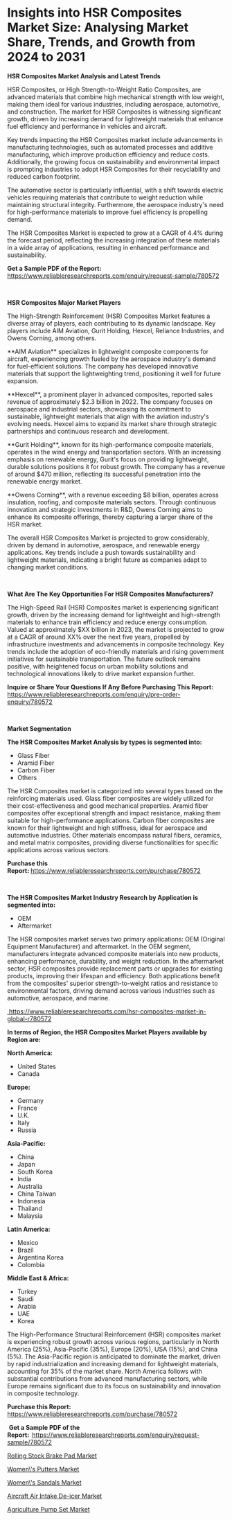 <p><h1>Insights into HSR Composites Market Size: Analysing Market Share, Trends, and Growth from 2024 to 2031</h1></p><p><strong>HSR Composites Market Analysis and Latest Trends</strong></p>
<p><p>HSR Composites, or High Strength-to-Weight Ratio Composites, are advanced materials that combine high mechanical strength with low weight, making them ideal for various industries, including aerospace, automotive, and construction. The market for HSR Composites is witnessing significant growth, driven by increasing demand for lightweight materials that enhance fuel efficiency and performance in vehicles and aircraft.</p><p>Key trends impacting the HSR Composites market include advancements in manufacturing technologies, such as automated processes and additive manufacturing, which improve production efficiency and reduce costs. Additionally, the growing focus on sustainability and environmental impact is prompting industries to adopt HSR Composites for their recyclability and reduced carbon footprint.</p><p>The automotive sector is particularly influential, with a shift towards electric vehicles requiring materials that contribute to weight reduction while maintaining structural integrity. Furthermore, the aerospace industry's need for high-performance materials to improve fuel efficiency is propelling demand.</p><p>The HSR Composites Market is expected to grow at a CAGR of 4.4% during the forecast period, reflecting the increasing integration of these materials in a wide array of applications, resulting in enhanced performance and sustainability.</p></p>
<p><strong>Get a Sample PDF of the Report:&nbsp;</strong> <a href="https://www.reliableresearchreports.com/enquiry/request-sample/780572?utm_campaign=32&utm_medium=2&utm_source=Github&utm_content=ia&utm_term=15102024&utm_id=hsr-composites">https://www.reliableresearchreports.com/enquiry/request-sample/780572</a></p>
<p>&nbsp;</p>
<p><strong>HSR Composites Major Market Players</strong></p>
<p><p>The High-Strength Reinforcement (HSR) Composites Market features a diverse array of players, each contributing to its dynamic landscape. Key players include AIM Aviation, Gurit Holding, Hexcel, Reliance Industries, and Owens Corning, among others.</p><p>**AIM Aviation** specializes in lightweight composite components for aircraft, experiencing growth fueled by the aerospace industry's demand for fuel-efficient solutions. The company has developed innovative materials that support the lightweighting trend, positioning it well for future expansion.</p><p>**Hexcel**, a prominent player in advanced composites, reported sales revenue of approximately $2.3 billion in 2022. The company focuses on aerospace and industrial sectors, showcasing its commitment to sustainable, lightweight materials that align with the aviation industry's evolving needs. Hexcel aims to expand its market share through strategic partnerships and continuous research and development.</p><p>**Gurit Holding**, known for its high-performance composite materials, operates in the wind energy and transportation sectors. With an increasing emphasis on renewable energy, Gurit's focus on providing lightweight, durable solutions positions it for robust growth. The company has a revenue of around $470 million, reflecting its successful penetration into the renewable energy market.</p><p>**Owens Corning**, with a revenue exceeding $8 billion, operates across insulation, roofing, and composite materials sectors. Through continuous innovation and strategic investments in R&D, Owens Corning aims to enhance its composite offerings, thereby capturing a larger share of the HSR market.</p><p>The overall HSR Composites Market is projected to grow considerably, driven by demand in automotive, aerospace, and renewable energy applications. Key trends include a push towards sustainability and lightweight materials, indicating a bright future as companies adapt to changing market conditions.</p></p>
<p>&nbsp;</p>
<p><strong>What Are The Key Opportunities For HSR Composites Manufacturers?</strong></p>
<p><p>The High-Speed Rail (HSR) Composites market is experiencing significant growth, driven by the increasing demand for lightweight and high-strength materials to enhance train efficiency and reduce energy consumption. Valued at approximately $XX billion in 2023, the market is projected to grow at a CAGR of around XX% over the next five years, propelled by infrastructure investments and advancements in composite technology. Key trends include the adoption of eco-friendly materials and rising government initiatives for sustainable transportation. The future outlook remains positive, with heightened focus on urban mobility solutions and technological innovations likely to drive market expansion further.</p></p>
<p><strong>Inquire or Share Your Questions If Any Before Purchasing This Report:</strong> <a href="https://www.reliableresearchreports.com/enquiry/pre-order-enquiry/780572?utm_campaign=32&utm_medium=2&utm_source=Github&utm_content=ia&utm_term=15102024&utm_id=hsr-composites">https://www.reliableresearchreports.com/enquiry/pre-order-enquiry/780572</a></p>
<p>&nbsp;</p>
<p><strong>Market Segmentation</strong></p>
<p><strong>The HSR Composites Market Analysis by types is segmented into:</strong></p>
<p><ul><li>Glass Fiber</li><li>Aramid Fiber</li><li>Carbon Fiber</li><li>Others</li></ul></p>
<p><p>The HSR Composites market is categorized into several types based on the reinforcing materials used. Glass fiber composites are widely utilized for their cost-effectiveness and good mechanical properties. Aramid fiber composites offer exceptional strength and impact resistance, making them suitable for high-performance applications. Carbon fiber composites are known for their lightweight and high stiffness, ideal for aerospace and automotive industries. Other materials encompass natural fibers, ceramics, and metal matrix composites, providing diverse functionalities for specific applications across various sectors.</p></p>
<p><strong>Purchase this Report:&nbsp;</strong><a href="https://www.reliableresearchreports.com/purchase/780572?utm_campaign=32&utm_medium=2&utm_source=Github&utm_content=ia&utm_term=15102024&utm_id=hsr-composites">https://www.reliableresearchreports.com/purchase/780572</a></p>
<p>&nbsp;</p>
<p><strong>The HSR Composites Market Industry Research by Application is segmented into:</strong></p>
<p><ul><li>OEM</li><li>Aftermarket</li></ul></p>
<p><p>The HSR composites market serves two primary applications: OEM (Original Equipment Manufacturer) and aftermarket. In the OEM segment, manufacturers integrate advanced composite materials into new products, enhancing performance, durability, and weight reduction. In the aftermarket sector, HSR composites provide replacement parts or upgrades for existing products, improving their lifespan and efficiency. Both applications benefit from the composites' superior strength-to-weight ratios and resistance to environmental factors, driving demand across various industries such as automotive, aerospace, and marine.</p></p>
<p><a href="https://www.reliableresearchreports.com/hsr-composites-market-in-global-r780572?utm_campaign=32&utm_medium=2&utm_source=Github&utm_content=ia&utm_term=15102024&utm_id=hsr-composites">&nbsp;https://www.reliableresearchreports.com/hsr-composites-market-in-global-r780572</a></p>
<p><strong>In terms of Region, the HSR Composites Market Players available by Region are:</strong></p>
<p>
    <p> <strong> North America: </strong>
        <ul>
            <li>United States</li>
            <li>Canada</li>
        </ul>
        </p> 
    <p> <strong> Europe: </strong>
        <ul>
            <li>Germany</li>
            <li>France</li>
            <li>U.K.</li>
            <li>Italy</li>
            <li>Russia</li>
        </ul>
        </p> 
    <p> <strong> Asia-Pacific: </strong>
        <ul>
            <li>China</li>
            <li>Japan</li>
            <li>South Korea</li>
            <li>India</li>
            <li>Australia</li>
            <li>China Taiwan</li>
            <li>Indonesia</li>
            <li>Thailand</li>
            <li>Malaysia</li>
        </ul>
        </p> 
    <p> <strong> Latin America: </strong>
        <ul>
            <li>Mexico</li>
            <li>Brazil</li>
            <li>Argentina Korea</li>
            <li>Colombia</li>
        </ul>
        </p> 
    <p> <strong> Middle East & Africa: </strong>
        <ul>
            <li>Turkey</li>
            <li>Saudi</li>
            <li>Arabia</li>
            <li>UAE</li>
            <li>Korea</li>
        </ul>
    </p>
    </p>
<p><p>The High-Performance Structural Reinforcement (HSR) composites market is experiencing robust growth across various regions, particularly in North America (25%), Asia-Pacific (35%), Europe (20%), USA (15%), and China (5%). The Asia-Pacific region is anticipated to dominate the market, driven by rapid industrialization and increasing demand for lightweight materials, accounting for 35% of the market share. North America follows with substantial contributions from advanced manufacturing sectors, while Europe remains significant due to its focus on sustainability and innovation in composite technology.</p></p>
<p><strong>Purchase this Report: </strong><a href="https://www.reliableresearchreports.com/purchase/780572?utm_campaign=32&utm_medium=2&utm_source=Github&utm_content=ia&utm_term=15102024&utm_id=hsr-composites">https://www.reliableresearchreports.com/purchase/780572</a></p>
<p>&nbsp;<strong>Get a Sample PDF of the Report:&nbsp;&nbsp;</strong><a href="https://www.reliableresearchreports.com/enquiry/request-sample/780572?utm_campaign=32&utm_medium=2&utm_source=Github&utm_content=ia&utm_term=15102024&utm_id=hsr-composites">https://www.reliableresearchreports.com/enquiry/request-sample/780572</a></p>
<p><strong></strong></p>
<p><p><a href="https://www.linkedin.com/pulse/rolling-stock-brake-pad-market-size-share-trends-analysis-report-phdhc?utm_campaign=32&utm_medium=2&utm_source=Github&utm_content=ia&utm_term=15102024&utm_id=hsr-composites">Rolling Stock Brake Pad Market</a></p><p><a href="https://github.com/BesaLoshi2000/Market-Research-Report-List-1/blob/main/womens-putters-market.md?utm_campaign=32&utm_medium=2&utm_source=Github&utm_content=ia&utm_term=15102024&utm_id=hsr-composites">Women\'s Putters Market</a></p><p><a href="https://github.com/AlbertGonzalez266/Market-Research-Report-List-1/blob/main/womens-sandals-market.md?utm_campaign=32&utm_medium=2&utm_source=Github&utm_content=ia&utm_term=15102024&utm_id=hsr-composites">Women\'s Sandals Market</a></p><p><a href="https://www.linkedin.com/pulse/aircraft-air-intake-de-icer-market-dynamics-application-bwh8c?utm_campaign=32&utm_medium=2&utm_source=Github&utm_content=ia&utm_term=15102024&utm_id=hsr-composites">Aircraft Air Intake De-icer Market</a></p><p><a href="https://issuu.com/reportprime-2/docs/agriculture-pump-set-market-size-20_2d8e11c48c9ede?utm_campaign=32&utm_medium=2&utm_source=Github&utm_content=ia&utm_term=15102024&utm_id=hsr-composites">Agriculture Pump Set Market</a></p></p>
